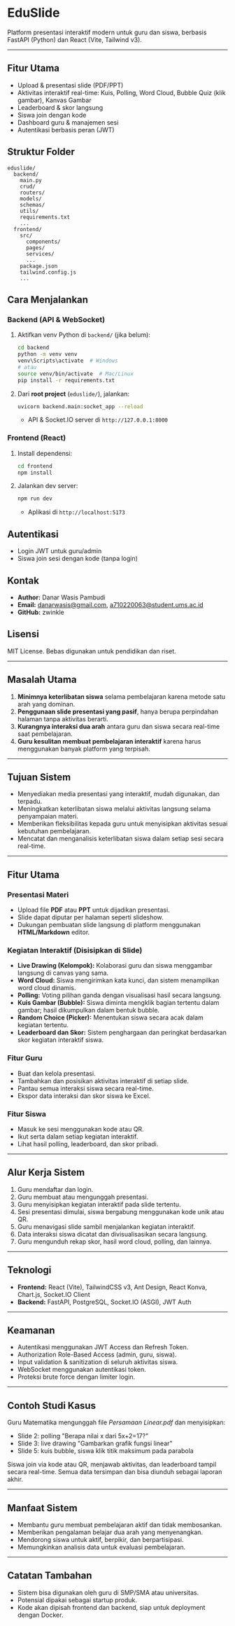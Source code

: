 # EduSlide

Platform presentasi interaktif modern untuk guru dan siswa, berbasis FastAPI (Python) dan React (Vite, Tailwind v3).

---

## Fitur Utama
- Upload & presentasi slide (PDF/PPT)
- Aktivitas interaktif real-time: Kuis, Polling, Word Cloud, Bubble Quiz (klik gambar), Kanvas Gambar
- Leaderboard & skor langsung
- Siswa join dengan kode
- Dashboard guru & manajemen sesi
- Autentikasi berbasis peran (JWT)

## Struktur Folder
```
eduslide/
  backend/
    main.py
    crud/
    routers/
    models/
    schemas/
    utils/
    requirements.txt
    ...
  frontend/
    src/
      components/
      pages/
      services/
      ...
    package.json
    tailwind.config.js
    ...
```

## Cara Menjalankan

### Backend (API & WebSocket)
1. Aktifkan venv Python di `backend/` (jika belum):
   ```sh
   cd backend
   python -m venv venv
   venv\Scripts\activate  # Windows
   # atau
   source venv/bin/activate  # Mac/Linux
   pip install -r requirements.txt
   ```
2. Dari **root project** (`eduslide/`), jalankan:
   ```sh
   uvicorn backend.main:socket_app --reload
   ```
   - API & Socket.IO server di `http://127.0.0.1:8000`

### Frontend (React)
1. Install dependensi:
   ```sh
   cd frontend
   npm install
   ```
2. Jalankan dev server:
   ```sh
   npm run dev
   ```
   - Aplikasi di `http://localhost:5173`

## Autentikasi
- Login JWT untuk guru/admin
- Siswa join sesi dengan kode (tanpa login)

## Kontak
- **Author:** Danar Wasis Pambudi
- **Email:** danarwasis@gmail.com, a710220063@student.ums.ac.id
- **GitHub:** zwinkle

## Lisensi
MIT License. Bebas digunakan untuk pendidikan dan riset.

---

## Masalah Utama

1. **Minimnya keterlibatan siswa** selama pembelajaran karena metode satu arah yang dominan.
2. **Penggunaan slide presentasi yang pasif**, hanya berupa perpindahan halaman tanpa aktivitas berarti.
3. **Kurangnya interaksi dua arah** antara guru dan siswa secara real-time saat pembelajaran.
4. **Guru kesulitan membuat pembelajaran interaktif** karena harus menggunakan banyak platform yang terpisah.

---

## Tujuan Sistem

- Menyediakan media presentasi yang interaktif, mudah digunakan, dan terpadu.
- Meningkatkan keterlibatan siswa melalui aktivitas langsung selama penyampaian materi.
- Memberikan fleksibilitas kepada guru untuk menyisipkan aktivitas sesuai kebutuhan pembelajaran.
- Mencatat dan menganalisis keterlibatan siswa dalam setiap sesi secara real-time.

---

## Fitur Utama

### Presentasi Materi
- Upload file **PDF** atau **PPT** untuk dijadikan presentasi.
- Slide dapat diputar per halaman seperti slideshow.
- Dukungan pembuatan slide langsung di platform menggunakan **HTML/Markdown** editor.

### Kegiatan Interaktif (Disisipkan di Slide)
- **Live Drawing (Kelompok):** Kolaborasi guru dan siswa menggambar langsung di canvas yang sama.
- **Word Cloud:** Siswa mengirimkan kata kunci, dan sistem menampilkan word cloud dinamis.
- **Polling:** Voting pilihan ganda dengan visualisasi hasil secara langsung.
- **Kuis Gambar (Bubble):** Siswa diminta mengklik bagian tertentu dalam gambar; hasil dikumpulkan dalam bentuk bubble.
- **Random Choice (Picker):** Menentukan siswa secara acak dalam kegiatan tertentu.
- **Leaderboard dan Skor:** Sistem penghargaan dan peringkat berdasarkan skor kegiatan interaktif siswa.

### Fitur Guru
- Buat dan kelola presentasi.
- Tambahkan dan posisikan aktivitas interaktif di setiap slide.
- Pantau semua interaksi siswa secara real-time.
- Ekspor data interaksi dan skor siswa ke Excel.

### Fitur Siswa
- Masuk ke sesi menggunakan kode atau QR.
- Ikut serta dalam setiap kegiatan interaktif.
- Lihat hasil polling, leaderboard, dan skor pribadi.

---

## Alur Kerja Sistem

1. Guru mendaftar dan login.
2. Guru membuat atau mengunggah presentasi.
3. Guru menyisipkan kegiatan interaktif pada slide tertentu.
4. Sesi presentasi dimulai, siswa bergabung menggunakan kode unik atau QR.
5. Guru menavigasi slide sambil menjalankan kegiatan interaktif.
6. Data interaksi siswa dicatat dan divisualisasikan secara langsung.
7. Guru mengunduh rekap skor, hasil word cloud, polling, dan lainnya.

---

## Teknologi
- **Frontend:** React (Vite), TailwindCSS v3, Ant Design, React Konva, Chart.js, Socket.IO Client
- **Backend:** FastAPI, PostgreSQL, Socket.IO (ASGI), JWT Auth

---

## Keamanan

- Autentikasi menggunakan JWT Access dan Refresh Token.
- Authorization Role-Based Access (admin, guru, siswa).
- Input validation & sanitization di seluruh aktivitas siswa.
- WebSocket menggunakan autentikasi token.
- Proteksi brute force dengan limiter login.

---

## Contoh Studi Kasus

Guru Matematika mengunggah file *Persamaan Linear.pdf* dan menyisipkan:
- Slide 2: polling "Berapa nilai x dari 5x+2=17?"
- Slide 3: live drawing "Gambarkan grafik fungsi linear"
- Slide 5: kuis bubble, siswa klik titik maksimum pada parabola

Siswa join via kode atau QR, menjawab aktivitas, dan leaderboard tampil secara real-time. Semua data tersimpan dan bisa diunduh sebagai laporan akhir.

---

## Manfaat Sistem

- Membantu guru membuat pembelajaran aktif dan tidak membosankan.
- Memberikan pengalaman belajar dua arah yang menyenangkan.
- Mendorong siswa untuk aktif, berpikir, dan berpartisipasi.
- Memungkinkan analisis data untuk evaluasi pembelajaran.

---

## Catatan Tambahan
- Sistem bisa digunakan oleh guru di SMP/SMA atau universitas.
- Potensial dipakai sebagai startup produk.
- Kode akan dipisah frontend dan backend, siap untuk deployment dengan Docker.